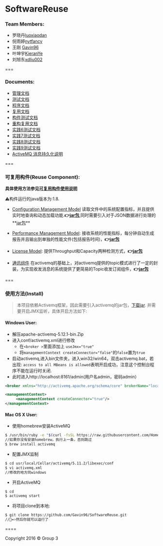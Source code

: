 # SoftwareReuse

### Team Members:

- 罗晓丹[luoxiaodan](https://github.com/luoxiaodan)
- 倪雨婷[nytfancy](https://github.com/nytfancy)
- 王刚 [Gavin96](https://github.com/Gavin96)
- 叶坤宇[KieranYe](https://github.com/KieranYe)
- 刘旭东[xdliu002](https://github.com/xdliu002)

===

### Documents:

- [管理文档](https://github.com/Gavin96/SoftwareReuse/blob/master/Document/%E7%AE%A1%E7%90%86%E6%96%87%E6%A1%A3.pdf)
- [测试文档](https://github.com/Gavin96/SoftwareReuse/blob/master/Document/%E6%B5%8B%E8%AF%95%E6%96%87%E6%A1%A3.pdf)
- [程序文档](https://github.com/Gavin96/SoftwareReuse/blob/master/Document/%E7%A8%8B%E5%BA%8F%E6%96%87%E6%A1%A3.pdf)
- [复用文档](https://github.com/Gavin96/SoftwareReuse/blob/master/Document%2F%E5%A4%8D%E7%94%A8%E6%96%87%E6%A1%A3.pdf)
- [构件测试文档](https://github.com/Gavin96/SoftwareReuse/blob/master/Document%2F%E6%9E%84%E4%BB%B6%E6%B5%8B%E8%AF%95%E6%96%87%E6%A1%A3.pdf)
- [重构复用文档](https://github.com/Gavin96/SoftwareReuse/tree/master/Document/%E9%87%8D%E6%9E%84%E7%A8%8B%E5%BA%8F%E6%96%87%E6%A1%A3)
- [实践6测试文档](https://github.com/Gavin96/SoftwareReuse/blob/master/Document%2F%E5%AE%9E%E8%B7%B56%E6%B5%8B%E8%AF%95%E6%96%87%E6%A1%A3.pdf)
- [实践7测试文档](https://github.com/Gavin96/SoftwareReuse/blob/master/Document%2F%E5%AE%9E%E8%B7%B57%E6%B5%8B%E8%AF%95%E6%96%87%E6%A1%A3.pdf)
- [实践8测试文档](https://github.com/Gavin96/SoftwareReuse/blob/master/Document%2F%E5%AE%9E%E8%B7%B58%E6%B5%8B%E8%AF%95%E6%96%87%E6%A1%A3.pdf)
- [实践9测试文档](https://github.com/Gavin96/SoftwareReuse/blob/master/Document%2F%E5%AE%9E%E8%B7%B59%E6%B5%8B%E8%AF%95%E6%96%87%E6%A1%A3.pdf)
- [ActiveMQ 消息持久化说明](https://github.com/Gavin96/SoftwareReuse/blob/master/%E6%8C%81%E4%B9%85%E5%8C%96%E8%AF%B4%E6%98%8E.md)

===

### 可复用构件(Reuse Component):

**具体使用方法参见[可复用构件使用说明](https://github.com/Gavin96/SoftwareReuse/blob/master/%E5%A4%8D%E7%94%A8%E6%9E%84%E4%BB%B6/%E5%8F%AF%E5%A4%8D%E7%94%A8%E6%9E%84%E4%BB%B6%E5%8F%8A%E5%85%B6%E4%BD%BF%E7%94%A8%E8%AF%B4%E6%98%8E.md)**

⚠️构件运行的java版本为:1.8.

- [Configuration Management Model](https://github.com/Gavin96/SoftwareReuse/blob/master/%E5%A4%8D%E7%94%A8%E6%9E%84%E4%BB%B6%2FConfigurationManager%2Fsrc%2FConfiguration%2FConfiguration.java)
读取文件中的系统配置指标，并且提供实时地查询和动态加载功能.**👉[jar包](https://github.com/Gavin96/SoftwareReuse/blob/master/Jar%2FCM%2FConfiguration.jar?raw=true)**,同时需要引入对于JSON数据进行处理的**[jar包](https://github.com/Gavin96/SoftwareReuse/tree/master/Jar/CM/JSON)**


- [Performance Management Model](https://github.com/Gavin96/SoftwareReuse/blob/master/%E5%A4%8D%E7%94%A8%E6%9E%84%E4%BB%B6%2FPerformanceManager%2Fsrc%2Fcom%2FHaroldLIU%2FPerformanceManager.java):
接收系统的性能指标，每分钟自动生成报告并且输出到单独的性能文件(包括报告时间)，**👉[jar包](https://github.com/Gavin96/SoftwareReuse/blob/master/Jar%2FPM%2FPerformanceManager.jar?raw=true)**

- [License Model](https://github.com/Gavin96/SoftwareReuse/blob/master/%E5%A4%8D%E7%94%A8%E6%9E%84%E4%BB%B6%2FLicenseManager%2Fsrc%2Fcom%2FHaroldLIU%2FLicenseManager.java):
提供Throughput和Capacity两种检测方式，**👉[jar包](https://github.com/Gavin96/SoftwareReuse/blob/master/Jar%2FLicense%2FLicenseManager.jar?raw=true)**

- [通讯组件](https://github.com/Gavin96/SoftwareReuse/blob/master/%E5%A4%8D%E7%94%A8%E6%9E%84%E4%BB%B6%2FTopic%2Fcom%2FTopicLuo%2FMySubscriber.java)
在activemq的基础上，对activemq提供的topic模式进行了一定的封装，为实现收发消息的系统提供了更简易的Topic收发订阅组件，**👉[jar包](https://github.com/Gavin96/SoftwareReuse/blob/master/Jar%2FTopic.jar?raw=true)**

===

### 使用方法(Install)
> 本项目依赖Activemq框架，因此需要引入activemq的jar包，[下载jar](http://www.apache.org/dyn/closer.cgi?path=/activemq/5.13.2/apache-activemq-5.13.2-bin.zip).
> 并需要开启JMX监听，具体开启方法如下:

#### Windows User:
- 解压apache-activemq-5.12.1-bin.Zip
- 进入conf/activemq.xml进行修改
   - 在``<broker >``里面添加上 ``useJmx="true"``
   - 将``managementContext createConnector="false"``的``false``置为``true``
- 启动activemq,进入bin文件夹，进入win32/win64，双击activemq.bat，若出现: ``access to all MBeans is allowed``表明开启成功，注意这个控制台程序不能在运行时关闭.
- 此时进入http://localhost:8161/admin(用户名admin，密码admin）

```xml
<broker xmlns="http://activemq.apache.org/schema/core" brokerName="localhost" useJmx="true" dataDirectory="${activemq.data}">

<managementContext>
     <managementContext createConnector="true"/>
</managementContext>

```
#### Mac OS X User:
 
- 使用homebrew安装ActiveMQ
  
```bash
$ /usr/bin/ruby -e "$(curl -fsSL https://raw.githubusercontent.com/Homebrew/install/master/install)" 
//如果你没有安装homebrew，执行上一条，否则跳过
$ brew install activemq
```
   - 配置JMX监制
```bash
$ cd usr/local/Cellar/activemq/5.11.2/libexec/conf
$ vi activemq.xml
//修改的地方同windows
```
   - 开启ActiveMQ
```bash
$ cd 
$ activemq start 
```
   - 将项目clone到本地:
```bash 
$ git clone https://github.com/Gavin96/SoftwareReuse.git
//🍺=>然后你就可以运行了
```

====

Copyright 2016 &copy;  Group 3
